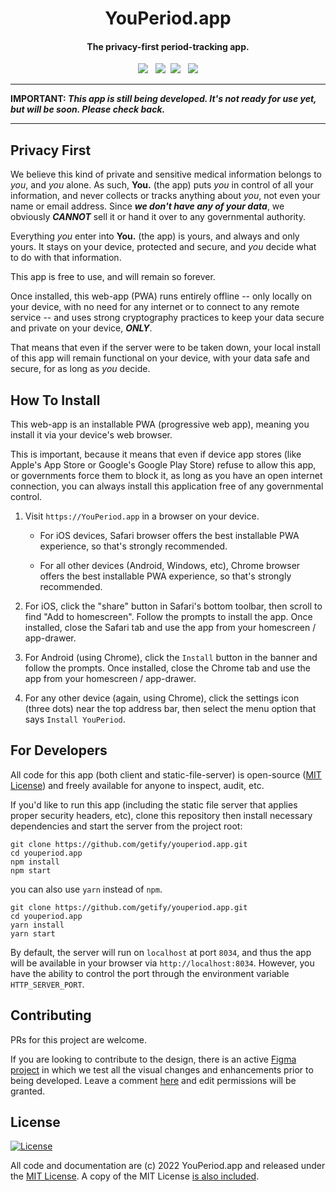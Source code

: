 <p>
  <h1 align="center"><b>YouPeriod.app</b></h1>
</p>

<p>
<h4 align="center"> The privacy-first period-tracking app.</h4>
</p>
  

<p align="center">
    <img src="https://img.shields.io/github/stars/getify/youperiod.app" />
    &nbsp;
    <img src="https://img.shields.io/github/forks/getify/youperiod.app" />&nbsp;
    <img src="https://img.shields.io/github/repo-size/getify/youperiod.app"/>
    &nbsp;
   <a href="LICENSE.txt"> <img src="https://img.shields.io/badge/license-MIT-a1356a"/></a>
</p>

----

**IMPORTANT: _This app is still being developed. It's not ready for use yet, but will be soon. Please check back._**

----

## Privacy First

We believe this kind of private and sensitive medical information belongs to *you*, and *you* alone. As such, **You.** (the app) puts *you* in control of all your information, and never collects or tracks anything about *you*, not even your name or email address. Since ***we don't have any of your data***, we obviously ***CANNOT*** sell it or hand it over to any governmental authority.

Everything *you* enter into **You.** (the app) is yours, and always and only yours. It stays on your device, protected and secure, and *you* decide what to do with that information.

This app is free to use, and will remain so forever.

Once installed, this web-app (PWA) runs entirely offline -- only locally on your device, with no need for any internet or to connect to any remote service -- and uses strong cryptography practices to keep your data secure and private on your device, ***ONLY***.

That means that even if the server were to be taken down, your local install of this app will remain functional on your device, with your data safe and secure, for as long as *you* decide.

## How To Install

This web-app is an installable PWA (progressive web app), meaning you install it via your device's web browser.

This is important, because it means that even if device app stores (like Apple's App Store or Google's Google Play Store) refuse to allow this app, or governments force them to block it, as long as you have an open internet connection, you can always install this application free of any governmental control.

1. Visit `https://YouPeriod.app` in a browser on your device.

    - For iOS devices, Safari browser offers the best installable PWA experience, so that's strongly recommended.

    - For all other devices (Android, Windows, etc), Chrome browser offers the best installable PWA experience, so that's strongly recommended.

2. For iOS, click the "share" button in Safari's bottom toolbar, then scroll to find "Add to homescreen". Follow the prompts to install the app. Once installed, close the Safari tab and use the app from your homescreen / app-drawer.

3. For Android (using Chrome), click the `Install` button in the banner and follow the prompts. Once installed, close the Chrome tab and use the app from your homescreen / app-drawer.

4. For any other device (again, using Chrome), click the settings icon (three dots) near the top address bar, then select the menu option that says `Install YouPeriod`.

## For Developers

All code for this app (both client and static-file-server) is open-source ([MIT License](LICENSE.txt)) and freely available for anyone to inspect, audit, etc.

If you'd like to run this app (including the static file server that applies proper security headers, etc), clone this repository then install necessary dependencies and start the server from the project root:

```
git clone https://github.com/getify/youperiod.app.git
cd youperiod.app
npm install
npm start
```
you can also use `yarn` instead of `npm`.

```
git clone https://github.com/getify/youperiod.app.git
cd youperiod.app
yarn install
yarn start
```

By default, the server will run on `localhost` at port `8034`, and thus the app will be available in your browser via `http://localhost:8034`.
However, you have the ability to control the port through the environment variable `HTTP_SERVER_PORT`.

## Contributing

PRs for this project are welcome.

If you are looking to contribute to the design, there is an active [Figma project](https://www.figma.com/team_invite/redeem/RGRbYTgALoGkzWFAPiIvKX) in which we test all the visual changes and enhancements prior to being developed. Leave a comment [here](https://github.com/getify/youperiod.app/issues/2) and edit permissions will be granted.

## License

[![License](https://img.shields.io/badge/license-MIT-a1356a)](LICENSE.txt)

All code and documentation are (c) 2022 YouPeriod.app and released under the [MIT License](http://getify.mit-license.org/). A copy of the MIT License [is also included](LICENSE.txt).
